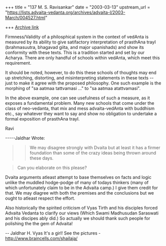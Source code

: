 +++
title = "137 M. S. Ravisankar"
date = "2003-03-13"
upstream_url = "https://lists.advaita-vedanta.org/archives/advaita-l/2003-March/004527.html"

+++
[Archive link](https://lists.advaita-vedanta.org/archives/advaita-l/2003-March/004527.html)

Firmness/Validity of a philosphical system in the context of vedAnta is
measured by its ability to give satifactory interpretation of prasthAna
trayI (brahmasuutra, bhagavad giita, and major upanishads) and show its
conformity with these texts. This is a tradition started and set  by our
Acharya.  There are only handful of schools within vedAnta, which meet this
requirement.

It should be noted, however, to do this these schools of thoughts may end up
stretching, distorting, and misinterpreting statements in these texts --
just to make it agree with the proposed philosophy. One such example is the
morphing of "sa aatmaa tattvamasi ..." to "sa aatmaa atattvamasi".

In the above example, one can see usefulness of such a measure, as it
exposes a fundamental problem. Many new schools that come under the class of
neo-vedanta, that mix and mess  advaita-vedAnta with buddhism etc., say
whatever they want to say and show no obligation to undertake a formal
exposition of prasthAna trayI.

Ravi


-----Jaldhar Wrote:

> >We may disagree strongly with Dvaita but at least it has a firmer
> >foundation than some of the crazy ideas being thrown around these days.

> Can you elaborate on this please?

Dvaita arguments atleast attempt to base themselves on facts and logic
unlike the muddled hodge-podge of many of todays thinkers (many of which
unfortunately claim to be in the Advaita camp.)  I give them credit for
that.  We may diagree with both the premises and the conclusions but we
ought to atleast respect the effort.

Also historically the spirited criticism of Vyas Tirth and his disciples
forced Advaita Vedanta to clarify our views (Which Swami Madhusudan
Saraswati and his discipes ably did.)  So actually we should thank such
people for polishing the the gem of Advaita!


--
Jaldhar H. Vyas <jaldhar at braincells.com>
It's a girl! See the pictures - http://www.braincells.com/shailaja/

